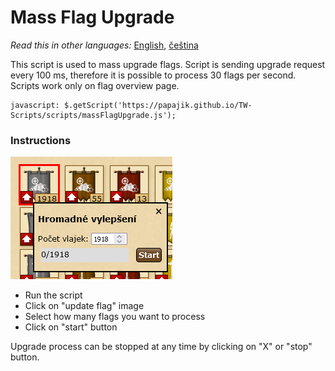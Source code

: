 # Mass Flag Upgrade
_Read this in other languages:_ [English](massFlagUpgrade_en.md), [čeština](massFlagUpgrade_cs.md)

This script is used to mass upgrade flags.
Script is sending upgrade request every 100 ms, therefore it is possible to process 30 flags per second.
Scripts work only on flag overview page.

```
javascript: $.getScript('https://papajik.github.io/TW-Scripts/scripts/massFlagUpgrade.js');
```

### Instructions

![Example](../media/images/massFlagUpgrade.png)

* Run the script
* Click on "update flag" image
* Select how many flags you want to process
* Click on "start" button

Upgrade process can be stopped at any time by clicking on "X" or "stop" button. 